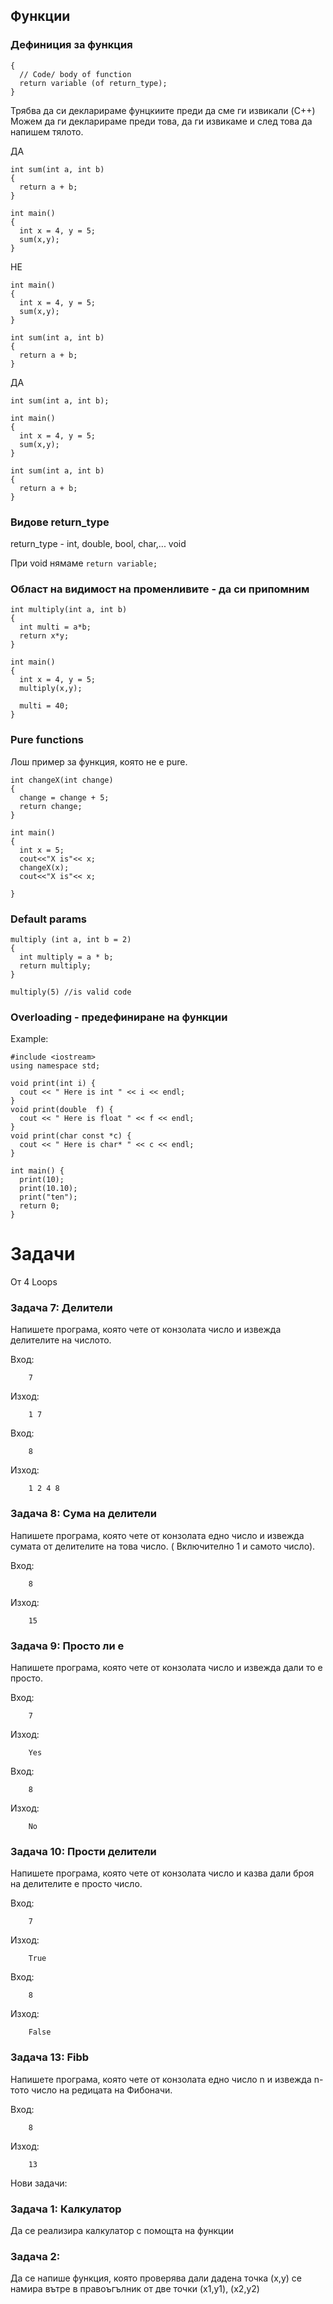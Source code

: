 ## Функции

### Дефиниция за функция

``` return_type function_name (args)
{
  // Code/ body of function
  return variable (of return_type);
}
```

Трябва да си декларираме фунцкиите преди да сме ги извикали (C++)
Можем да ги декларираме преди това, да ги извикаме и след това да напишем тялото.

ДА
```
int sum(int a, int b)
{
  return a + b;
}

int main()
{
  int x = 4, y = 5;
  sum(x,y);
}
```

НЕ
```
int main()
{
  int x = 4, y = 5;
  sum(x,y);
}

int sum(int a, int b)
{
  return a + b;
}
```

ДА
```
int sum(int a, int b);

int main()
{
  int x = 4, y = 5;
  sum(x,y);
}

int sum(int a, int b)
{
  return a + b;
}
```


### Видове return_type
return_type - int, double, bool, char,... void

При void нямаме `return variable;`

### Област на видимост на променливите - да си припомним

```
int multiply(int a, int b)
{
  int multi = a*b;
  return x*y;
}

int main()
{
  int x = 4, y = 5;
  multiply(x,y);
  
  multi = 40;
}
```

### Pure functions

Лош пример за функция, която не е pure.
```
int changeX(int change)
{
  change = change + 5;
  return change;
}

int main()
{
  int x = 5;
  cout<<"X is"<< x;
  changeX(x);
  cout<<"X is"<< x;
  
}
```

### Default params

```
multiply (int a, int b = 2)
{
  int multiply = a * b;
  return multiply;
}

multiply(5) //is valid code
```


### Overloading - предефиниране на функции

Example:
```
#include <iostream> 
using namespace std; 
  
void print(int i) { 
  cout << " Here is int " << i << endl; 
} 
void print(double  f) { 
  cout << " Here is float " << f << endl; 
} 
void print(char const *c) { 
  cout << " Here is char* " << c << endl; 
} 
  
int main() { 
  print(10); 
  print(10.10); 
  print("ten"); 
  return 0; 
}
```


Задачи
=====================

От 4 Loops

### Задача 7: Делители
Напишете програма, която чете от конзолата число и извежда делителите на числото.

Вход:
```
    7
```
Изход:
```
    1 7
```
Вход:
```
    8
```
Изход:
```
    1 2 4 8
```

### Задача 8: Сума на делители
Напишете програма, която чете от конзолата едно число и извежда сумата от делителите на това число. ( Включително 1 и самото число).

Вход:
```
    8
```
Изход:
```
    15
```


### Задача 9: Просто ли е
Напишете програма, която чете от конзолата число и извежда дали то е просто.

Вход:
```
    7
```
Изход:
```
    Yes
```
Вход:
```
    8
```
Изход:
```
    No
```


### Задача 10: Прости делители
Напишете програма, която чете от конзолата число и казва дали броя на делителите е просто число.

Вход:
```
    7
```
Изход:
```
    True
```
Вход:
```
    8
```
Изход:
```
    False
```


### Задача 13: Fibb
Напишете програма, която чете от конзолата едно число n и извежда n-тото число на редицата на Фибоначи.

Вход:
```
    8
```
Изход:
```
    13
```


Нови задачи:

### Задача 1: Калкулатор
Да се реализира калкулатор с помощта на функции

### Задача 2:
Да се напише функция, която проверява дали дадена точка (x,y) се намира вътре в правоъгълник от две точки (x1,y1), (x2,y2)
